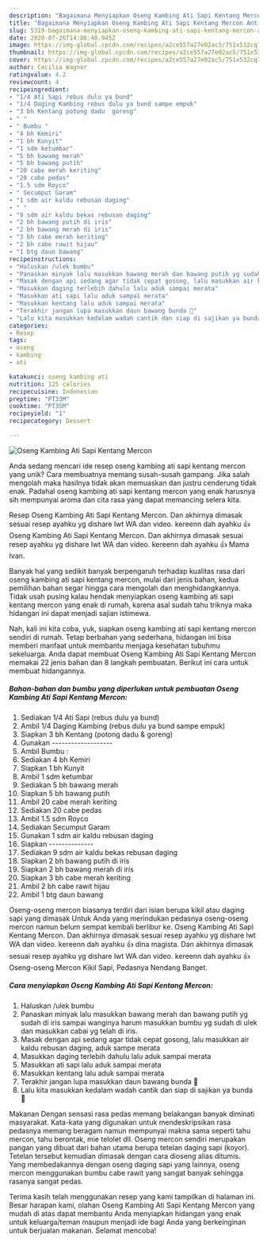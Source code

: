 ```yaml
---
description: "Bagaimana Menyiapkan Oseng Kambing Ati Sapi Kentang Mercon Anti Gagal"
title: "Bagaimana Menyiapkan Oseng Kambing Ati Sapi Kentang Mercon Anti Gagal"
slug: 5319-bagaimana-menyiapkan-oseng-kambing-ati-sapi-kentang-mercon-anti-gagal
date: 2020-07-26T14:08:48.945Z
image: https://img-global.cpcdn.com/recipes/a2ce557a27e02ac5/751x532cq70/oseng-kambing-ati-sapi-kentang-mercon-foto-resep-utama.jpg
thumbnail: https://img-global.cpcdn.com/recipes/a2ce557a27e02ac5/751x532cq70/oseng-kambing-ati-sapi-kentang-mercon-foto-resep-utama.jpg
cover: https://img-global.cpcdn.com/recipes/a2ce557a27e02ac5/751x532cq70/oseng-kambing-ati-sapi-kentang-mercon-foto-resep-utama.jpg
author: Cecilia Wagner
ratingvalue: 4.2
reviewcount: 4
recipeingredient:
- "1/4 Ati Sapi rebus dulu ya bund"
- "1/4 Daging Kambing rebus dulu ya bund sampe empuk"
- "3 bh Kentang potong dadu  goreng"
- " "
- " Bumbu "
- "4 bh Kemiri"
- "1 bh Kunyit"
- "1 sdm ketumbar"
- "5 bh bawang merah"
- "5 bh bawang putih"
- "20 cabe merah keriting"
- "20 cabe pedas"
- "1.5 sdm Royco"
- " Secumput Garam"
- "1 sdm air kaldu rebusan daging"
- " "
- "9 sdm air kaldu bekas rebusan daging"
- "2 bh bawang putih di iris"
- "2 bh bawang merah di iris"
- "3 bh cabe merah keriting"
- "2 bh cabe rawit hijau"
- "1 btg daun bawang"
recipeinstructions:
- "Haluskan /ulek bumbu"
- "Panaskan minyak lalu masukkan bawang merah dan bawang putih yg sudah di iris sampai wanginya harum masukkan bumbu yg sudah di ulek dan masukkan cabai yg telah di iris."
- "Masak dengan api sedang agar tidak cepat gosong, lalu masukkan air kaldu rebusan daging, aduk sampe merata"
- "Masukkan daging terlebih dahulu lalu aduk sampai merata"
- "Masukkan ati sapi lalu aduk sampai merata"
- "Masukkan kentang lalu aduk sampai merata"
- "Terakhir jangan lupa masukkan daun bawang bunda 🤗"
- "Lalu kita masukkan kedalam wadah cantik dan siap di sajikan ya bunda 🤭"
categories:
- Resep
tags:
- oseng
- kambing
- ati

katakunci: oseng kambing ati 
nutrition: 125 calories
recipecuisine: Indonesian
preptime: "PT33M"
cooktime: "PT35M"
recipeyield: "1"
recipecategory: Dessert

---
```



![Oseng Kambing Ati Sapi Kentang Mercon](https://img-global.cpcdn.com/recipes/a2ce557a27e02ac5/751x532cq70/oseng-kambing-ati-sapi-kentang-mercon-foto-resep-utama.jpg)

Anda sedang mencari ide resep oseng kambing ati sapi kentang mercon yang unik? Cara membuatnya memang susah-susah gampang. Jika salah mengolah maka hasilnya tidak akan memuaskan dan justru cenderung tidak enak. Padahal oseng kambing ati sapi kentang mercon yang enak harusnya sih mempunyai aroma dan cita rasa yang dapat memancing selera kita.

Resep Oseng Kambing Ati Sapi Kentang Mercon. Dan akhirnya dimasak sesuai resep ayahku yg dishare lwt WA dan video. kereenn dah ayahku 👍 Oseng Kambing Ati Sapi Kentang Mercon. Dan akhirnya dimasak sesuai resep ayahku yg dishare lwt WA dan video. kereenn dah ayahku 👍 Mama Ivan.

Banyak hal yang sedikit banyak berpengaruh terhadap kualitas rasa dari oseng kambing ati sapi kentang mercon, mulai dari jenis bahan, kedua pemilihan bahan segar hingga cara mengolah dan menghidangkannya. Tidak usah pusing kalau hendak menyiapkan oseng kambing ati sapi kentang mercon yang enak di rumah, karena asal sudah tahu triknya maka hidangan ini dapat menjadi sajian istimewa.


Nah, kali ini kita coba, yuk, siapkan oseng kambing ati sapi kentang mercon sendiri di rumah. Tetap berbahan yang sederhana, hidangan ini bisa memberi manfaat untuk membantu menjaga kesehatan tubuhmu sekeluarga. Anda dapat membuat Oseng Kambing Ati Sapi Kentang Mercon memakai 22 jenis bahan dan 8 langkah pembuatan. Berikut ini cara untuk membuat hidangannya.

<!--inarticleads1-->

##### Bahan-bahan dan bumbu yang diperlukan untuk pembuatan Oseng Kambing Ati Sapi Kentang Mercon:

1. Sediakan 1/4 Ati Sapi (rebus dulu ya bund)
1. Ambil 1/4 Daging Kambing (rebus dulu ya bund sampe empuk)
1. Siapkan 3 bh Kentang (potong dadu &amp; goreng)
1. Gunakan  -------------------
1. Ambil  Bumbu :
1. Sediakan 4 bh Kemiri
1. Siapkan 1 bh Kunyit
1. Ambil 1 sdm ketumbar
1. Sediakan 5 bh bawang merah
1. Siapkan 5 bh bawang putih
1. Ambil 20 cabe merah keriting
1. Sediakan 20 cabe pedas
1. Ambil 1.5 sdm Royco
1. Sediakan  Secumput Garam
1. Gunakan 1 sdm air kaldu rebusan daging
1. Siapkan  --------------
1. Sediakan 9 sdm air kaldu bekas rebusan daging
1. Siapkan 2 bh bawang putih di iris
1. Siapkan 2 bh bawang merah di iris
1. Siapkan 3 bh cabe merah keriting
1. Ambil 2 bh cabe rawit hijau
1. Ambil 1 btg daun bawang


Oseng-oseng mercon biasanya terdiri dari isian berupa kikil atau daging sapi yang dimasak Untuk Anda yang merindukan pedasnya oseng-oseng mercon namun belum sempat kembali berlibur ke. Oseng Kambing Ati Sapi Kentang Mercon. Dan akhirnya dimasak sesuai resep ayahku yg dishare lwt WA dan video. kereenn dah ayahku 👍 dina magista. Dan akhirnya dimasak sesuai resep ayahku yg dishare lwt WA dan video. kereenn dah ayahku 👍 Oseng-oseng Mercon Kikil Sapi, Pedasnya Nendang Banget. 

<!--inarticleads2-->

##### Cara menyiapkan Oseng Kambing Ati Sapi Kentang Mercon:

1. Haluskan /ulek bumbu
1. Panaskan minyak lalu masukkan bawang merah dan bawang putih yg sudah di iris sampai wanginya harum masukkan bumbu yg sudah di ulek dan masukkan cabai yg telah di iris.
1. Masak dengan api sedang agar tidak cepat gosong, lalu masukkan air kaldu rebusan daging, aduk sampe merata
1. Masukkan daging terlebih dahulu lalu aduk sampai merata
1. Masukkan ati sapi lalu aduk sampai merata
1. Masukkan kentang lalu aduk sampai merata
1. Terakhir jangan lupa masukkan daun bawang bunda 🤗
1. Lalu kita masukkan kedalam wadah cantik dan siap di sajikan ya bunda 🤭


Makanan Dengan sensasi rasa pedas memang belakangan banyak diminati masyarakat. Kata-kata yang digunakan untuk mendeskripsikan rasa pedasnya memang beragam namun mempunyai makna sama seperti tahu mercon, tahu berontak, mie telolet dll. Oseng mercon sendiri merupakan pangan yang dibuat dari bahan utama berupa tetelan daging sapi (koyor). Tetelan tersebut kemudian dimasak dengan cara dioseng alias ditumis. Yang membedakannya dengan oseng daging sapi yang lainnya, oseng mercon menggunakan bumbu cabe rawit yang sangat banyak sehingga rasanya sangat pedas. 

Terima kasih telah menggunakan resep yang kami tampilkan di halaman ini. Besar harapan kami, olahan Oseng Kambing Ati Sapi Kentang Mercon yang mudah di atas dapat membantu Anda menyiapkan hidangan yang enak untuk keluarga/teman maupun menjadi ide bagi Anda yang berkeinginan untuk berjualan makanan. Selamat mencoba!
